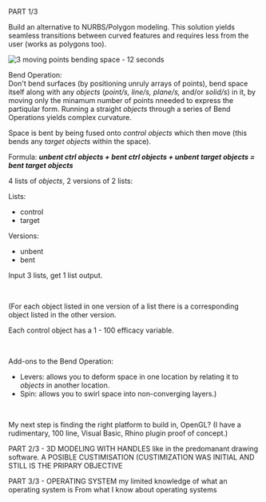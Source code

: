 PART 1/3

Build an alternative to NURBS/Polygon modeling. This solution yields seamless transitions between curved features and requires less from the user (works as polygons too).

![3 moving points bending space - 12 seconds](https://user-images.githubusercontent.com/105538470/168451344-701566c8-8851-46c9-8a03-d0e94bb23d08.gif)

Bend Operation:<br/>
Don't bend surfaces (by positioning unruly arrays of points), bend space itself along with any _objects_ (_point/s, line/s, plane/s,_ and/or _solid/s_) in it, by moving only the minamum number of points nneeded to express the partiqular form. Running a straight _objects_ through a series of Bend Operations yields complex curvature. 

Space is bent by being fused onto _control objects_ which then move (this bends any _target objects_ within the space).

Formula: ***unbent ctrl objects + bent ctrl objects + unbent target objects = bent target objects***

4 lists of _objects_, 2 versions of 2 lists:

Lists:
- control
- target

Versions:
- unbent
- bent 

Input 3 lists, get 1 list output.

<br/>

(For each object listed in one version of a  list there is a corresponding object listed in the other version.

Each control object has a 1 - 100 efficacy variable.

<br/>

Add-ons to the Bend Operation:
- Levers: allows you to deform space in one location by relating it to _objects_ in another location.
- Spin: allows you to swirl space into non-converging layers.)

<br/>

My next step is finding the right platform to build in, OpenGL? (I have a rudimentary, 100 line, Visual Basic, Rhino plugin proof of concept.)


PART 2/3 - 3D MODELING WITH HANDLES like in the predomanant drawing software.
A POSIBLE CUSTIMISATION (CUSTIMIZATION WAS INITIAL AND STILL IS THE PRIPARY OBJECTIVE


PART 3/3 - OPERATING SYSTEM
my limited knowledge of what an operating system is From what I know about operating systems 




<!---
I’m looking to collaborate and help humanity particularly expand the educational and creative potential of computers.
I’m currently learning Blender and wonder if this could be built as an Add-on.
How to reach me ...
--->
